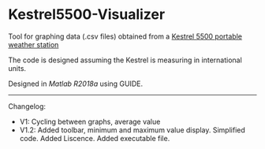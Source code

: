 # Kestrel5500-Visualizer

Tool for graphing data (.csv files) obtained from a [Kestrel 5500 portable weather station](https://kestrelinstruments.com/)

The code is designed assuming the Kestrel is measuring in international units.

Designed in _Matlab R2018a_ using GUIDE.

*********
Changelog:
* V1: Cycling between graphs, average value
* V1.2: Added toolbar, minimum and maximum value display. Simplified code. Added Liscence. Added executable file.
